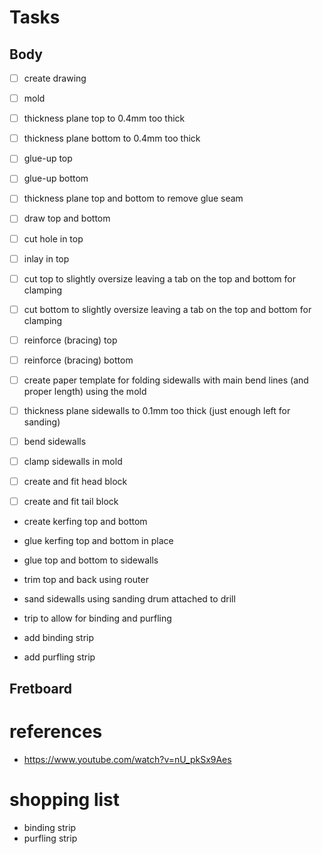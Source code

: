 # Tasks

##  Body

* [ ] create drawing
* [ ] mold

* [ ] thickness plane top to 0.4mm too thick
* [ ] thickness plane bottom to 0.4mm too thick

* [ ] glue-up top
* [ ] glue-up bottom

* [ ] thickness plane top and bottom to remove glue seam

* [ ] draw top and bottom
* [ ] cut hole in top
* [ ] inlay in top

* [ ] cut top to slightly oversize leaving a tab on the top and bottom for clamping
* [ ] cut bottom to slightly oversize leaving a tab on the top and bottom for clamping

* [ ] reinforce (bracing) top
* [ ] reinforce (bracing) bottom

* [ ] create paper template for folding sidewalls with main bend lines (and proper length) using the mold
* [ ] thickness plane sidewalls to 0.1mm too thick (just enough left for sanding)
* [ ] bend sidewalls
* [ ] clamp sidewalls in mold

* [ ] create and fit head block
* [ ] create and fit tail block

* create kerfing top and bottom
* glue kerfing top and bottom in place

* glue top and bottom to sidewalls
* trim top and back using router
* sand sidewalls using sanding drum attached to drill

* trip to allow for binding and purfling
* add binding strip
* add purfling strip

## Fretboard



# references

* https://www.youtube.com/watch?v=nU_pkSx9Aes

# shopping list

* binding strip
* purfling strip